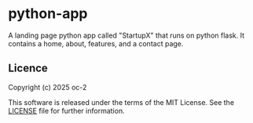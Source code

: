 # python-app

A landing page python app called "StartupX" that runs on python flask. It contains a home, about, features, and a contact page.

## Licence

Copyright (c) 2025 oc-2

This software is released under the terms of the MIT License.
See the [LICENSE](LICENSE) file for further information.
